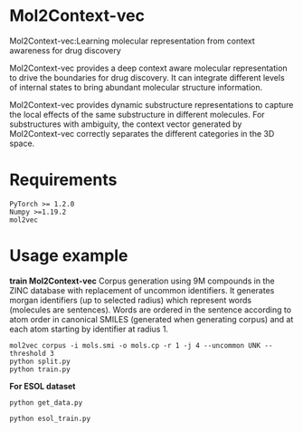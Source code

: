 # Mol2Context-vec
Mol2Context-vec:Learning molecular representation from context awareness for drug discovery

Mol2Context-vec provides a deep context aware molecular representation to drive the boundaries for drug discovery. It can integrate different levels of internal states to bring abundant molecular structure information.


Mol2Context-vec provides dynamic substructure representations to capture the local effects of the same substructure in different molecules. For substructures with ambiguity, the context vector generated by Mol2Context-vec correctly separates the different categories in the 3D space.

# Requirements 
```
PyTorch >= 1.2.0
Numpy >=1.19.2
mol2vec
```

# Usage example

**train Mol2Context-vec**
Corpus generation using 9M compounds in the ZINC database with replacement of uncommon identifiers. It generates morgan identifiers (up to selected radius) which represent words (molecules are sentences). Words are ordered in the sentence according to atom order in canonical SMILES (generated when generating corpus) and at each atom starting by identifier at radius 1.
```
mol2vec corpus -i mols.smi -o mols.cp -r 1 -j 4 --uncommon UNK --threshold 3
python split.py
python train.py
```

**For ESOL dataset**
```
python get_data.py

python esol_train.py
```
